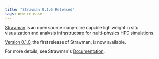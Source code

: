 ```yaml
---
title: "Strawman 0.1.0 Released"
tags: new-release
---
```


[Strawman](https://github.com/llnl/strawman) is an open source many-core capable lightweight in situ visualization and analysis infrastructure for multi-physics HPC simulations.

[Version 0.1.0](https://software.llnl.gov/strawman/Releases.html#v0-1-0), the first release of Strawman, is now available.

For more details, see Strawman's [Documentation](https://software.llnl.gov/strawman).
